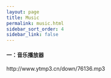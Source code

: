 ```yaml
---
layout: page
title: Music
permalink: music.html
sidebar_sort_order: 4
sidebar_link: false
---
```


#### 一：音乐播放器
<!--加入背景音乐链接-->
<p>http://www.ytmp3.cn/down/76136.mp3</p>
